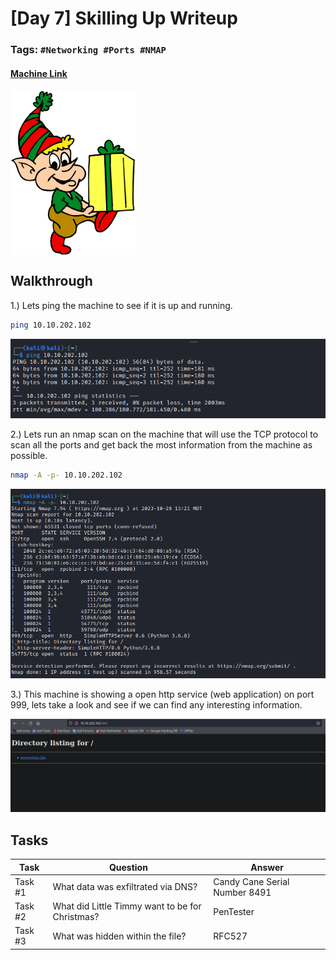 # [Day 7] Skilling Up Writeup
### Tags: `#Networking #Ports #NMAP`
#### [Machine Link](https://tryhackme.com/room/25daysofchristmas)

<img src='imgs/advent2019day7.png' width='200' align='center'>

## Walkthrough

1.) Lets ping the machine to see if it is up and running.

```bash
ping 10.10.202.102
```

![](imgs/ping.png)

2.) Lets run an nmap scan on the machine that will use the TCP protocol to scan all the ports and get back the most information from the machine as possible.

```bash
nmap -A -p- 10.10.202.102
```

![](imgs/nmap.png)

3.) This machine is showing a open http service (web application) on port 999, lets take a look and see if we can find any interesting information.

![](imgs/webapp.png)

## Tasks
| Task | Question | Answer |
| --- | --- | --- |
| Task #1 | What data was exfiltrated via DNS? | Candy Cane Serial Number 8491 |
| Task #2 | What did Little Timmy want to be for Christmas? | PenTester |
| Task #3 | What was hidden within the file? | RFC527 |





